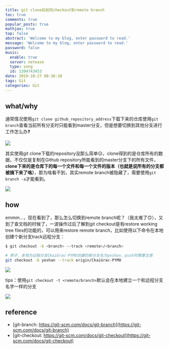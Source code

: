 ```yaml
---
title: git clone后如何checkout到remote branch
toc: true
comments: true
popular_posts: true
mathjax: true
top: false
abstract: 'Welcome to my blog, enter password to read.'
message: 'Welcome to my blog, enter password to read.'
password: false
music:
  enable: true
  server: netease
  type: song
  id: 1394743453
date: 2019-10-27 00:36:10
tags: Git
categories: Git
---
```


## what/why

通常情况使用`git clone github_repository_address`下载下来的仓库使用`git branch`查看当前所有分支时只能看到master分支，但是想要切换到其他分支进行工作怎么办❓

![](https://cdn.jsdelivr.net/gh/ssmath/mypic/img/20191027014941.png)

其实使用git clone下载的repository没那么简单😥，clone得到的是仓库所有的数据，不仅仅是复制在Github repository所能看到的master分支下的所有文件，**clone下来的是仓库下的每一个文件和每一个文件的版本（也就是说所有的分支都被搞下来了咯）**，那为啥看不到，其实remote branch被隐藏了，需要使用`git branch -a`才能看到。

![](https://cdn.jsdelivr.net/gh/ssmath/mypic/img/20191027015046.png)

## how
emmm...，现在看到了，那么怎么切换到remote branch呢？（我太难了🙃），又到了查文档的时候了，一波操作过后了解到git checkout是有restore working tree files的功能的，可以用来restore remote branch，比如使用以下命令在本地创建个新分支track远程分支：

```bash
$ git checkout -b <branch> --track <remote>/<branch>
```

```bash
# 例子，本地为远程分支CkaiGrac-PYMO创建的新分支名为yeshan，push时需要注意
git checkout -b yeshan --track origin/CkaiGrac-PYMO
```

![](https://cdn.jsdelivr.net/gh/ssmath/mypic/img/20191027015123.png)

tips：使用`git checkout -t <remote/branch>`默认会在本地建立一个和远程分支名字一样的分支

![](https://cdn.jsdelivr.net/gh/ssmath/mypic/img/20191027015200.png)

## reference
- [git-branch: https://git-scm.com/docs/git-branch](https://git-scm.com/docs/git-branch)
- [git-checkout: https://git-scm.com/docs/git-checkout](https://git-scm.com/docs/git-checkout)
